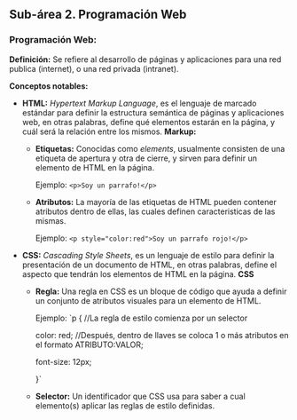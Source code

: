 ## Sub-área 2. Programación Web ##

### Programación Web: ###
**Definición:** Se refiere al desarrollo de páginas y aplicaciones para una red publica (internet), o una red privada (intranet).

**Conceptos notables:**
  - **HTML:** _Hypertext Markup Language_, es el lenguaje de marcado estándar para definir la estructura semántica de páginas y aplicaciones web, en otras palabras, define qué elementos estarán en la página, y cuál será la relación entre los mismos. 
    **Markup:**
    - **Etiquetas:** Conocidas como _elements_, usualmente consisten de una etiqueta de apertura y otra de cierre, y sirven para definir un elemento de HTML en la página.
    
      Ejemplo:  `<p>Soy un parrafo!</p>`
      
    - **Atributos:** La mayoría de las etiquetas de HTML pueden contener atributos dentro de ellas, las cuales definen caracteristicas de las mismas.
    
      Ejemplo:  `<p style="color:red">Soy un parrafo rojo!</p>`
      
  - **CSS:** _Cascading Style Sheets_, es un lenguaje de estilo para definir la presentación de un documento de HTML, en otras palabras, define el aspecto que tendrán los elementos de HTML en la página.
    **CSS**
    - **Regla:** Una regla en CSS es un bloque de código que ayuda a definir un conjunto de atributos visuales para un elemento de HTML.
    
      Ejemplo:  `p {  //La regla de estilo comienza por un selector
      
        color: red;   //Después, dentro de llaves se coloca 1 o más atributos en el formato ATRIBUTO:VALOR;
        
        font-size: 12px;
        
      }`
      
    - **Selector:** Un identificador que CSS usa para saber a cual elemento(s) aplicar las reglas de estilo definidas.
    
